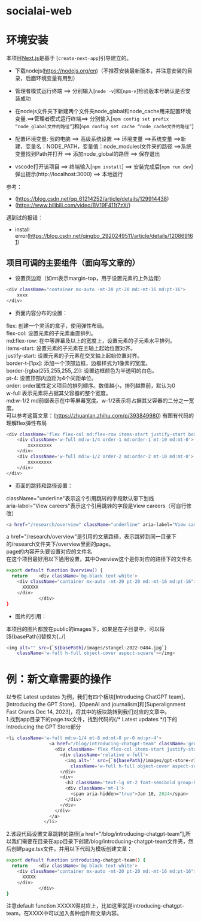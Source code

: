 # socialai-web

# 环境安装

本项目[Next.js](https://nextjs.org/)是基于 [`create-next-app`]引导建立的。<br>
* 下载nodejs(https://nodejs.org/en)（不推荐安装最新版本，并注意安装的目录，后面环境变量有用到）<br>
* 管理者模式运行终端 ==> 分别输入[`node -v`]和[`npm-v`]检验版本号确认是否安装成功
* 在nodejs文件夹下新建两个文件夹node_glabal和node_cache用来配置环境变量.==>管理者模式运行终端==> 分别输入[`npm config set prefix “node_glabal文件的路径”`]和[`npm config set cache “node_cache文件的路径”`]
* 配置环境变量:
我的电脑 ==> 高级系统设置 ==> 环境变量 ==>系统变量 ==>新建，变量名：NODE_PATH，变量值：node_modulesl文件夹的路径 ==>系统变量找到Path并打开 ==> 添加node_global的路径 ==> 保存退出

* vscode打开该项目 ==> 终端输入[`npm install`] ==> 安装完成后[`npm run dev`]弹出提示(http://localhost:3000) ==> 本地运行

参考：
* (https://blog.csdn.net/qq_61214252/article/details/129914438)<br>
* (https://www.bilibili.com/video/BV19F411t7zX/)<br>

遇到过的报错：
* install error(https://blog.csdn.net/qingbo_2920249511/article/details/120869161)


## 项目可调的主要组件（面向写文章的）

* 设置页边距（如mt表示margin-top，用于设置元素的上外边距）

```bash
<div className="container mx-auto -mt-20 pt-20 md:-mt-16 md:pt-16">
    xxxx
</div>
```

* 页面内容分布的设置：<br>

flex: 创建一个灵活的盒子，使用弹性布局。<br>
flex-col: 设置元素的子元素垂直排列。<br>
md:flex-row: 在中等屏幕及以上的宽度上，设置元素的子元素水平排列。<br>
items-start: 设置元素的子元素在主轴上起始位置对齐。<br>
justify-start: 设置元素的子元素在交叉轴上起始位置对齐。<br>
border-t-[1px]: 添加一个顶部边框，边框样式为1像素的宽度。<br>
border-[rgba(255,255,255,.2)]: 设置边框颜色为半透明的白色。<br>
pt-4: 设置顶部内边距为4个间距单位。<br>
order: order属性定义项目的排列顺序。数值越小，排列越靠前，默认为0<br>
w-full 表示元素将占据其父容器的整个宽度。<br>
md:w-1/2 md前缀表示在中等屏幕宽度。w-1/2表示将占据其父容器的二分之一宽度。<br>
可以参考这篇文章：(https://zhuanlan.zhihu.com/p/393849980) 有图有代码的理解flex弹性布局
```bash
<div className='flex flex-col md:flex-row items-start justify-start border-t-[1px] border-[rgba(255,255,255,.2)] pt-4 pb-0 md:pb-16'>
    <div className='w-full md:w-1/4 order-1 md:order-1 mt-10 md:mt-0'>
        xxxxxxxxx
    </div>
    <div className='w-full md:w-1/2 order-2 md:order-2 mt-10 md:mt-0'>
        xxxxxxxxx
    </div>
</div>
```

* 页面的跳转和路径设置：<br>

className="underline"表示这个引用跳转的字段默认带下划线<br>
aria-label="View careers"表示这个引用跳转的字段是View careers（可自行修改）
```bash
<a href="/research/overview" className="underline" aria-label="View careers">
```
a href="/research/overview"是引用的文章路径，表示跳转到同一目录下的/research文件夹下/overview里面的page。<br>
page的内容开头要设置对应的文件名<br>
在这个项目最好用以下通用设置，其中Overview这个是你对应的路径下的文件名
```bash
export default function Overview() {
  return    <div className='bg-black text-white'>
    <div className="container mx-auto -mt-20 pt-20 md:-mt-16 md:pt-16">
      XXXXXX
    </div>
            </div>
}
```
* 图片的引用：<br>

本项目的图片都放在public的images下，如果是在子目录中，可以将[${basePath}]替换为[../]
```bash
<img alt="" src={`${basePath}/images/stangel-2022-0484.jpg`}
    className='w-full h-full object-cover aspect-square'></img>
```

# 例：新文章需要的操作<br>
以专栏  Latest updates 为例，我们有四个板块[Introducing ChatGPT team]、 [Introducing the GPT Store]、[OpenAI and journalism]和[Superalignment Fast Grants Dec 14, 2023]，将其中的板块跳转到我们对应的文章中。<br>
1.找到app目录下的page.tsx文件，找到代码的{/* Latest updates */}下的Introducing the GPT Store部分<br>

```bash
<li className='w-full md:w-1/4 mt-8 md:mt-0 pr-0 md:pr-4'>
                <a href="/blog/introducing-chatgpt-team" className='group'>
                  <div className='flex flex-col items-start justify-start'>
                    <div className='relative w-full'>
                      <img alt='' src={`${basePath}/images/gpt-store-r3.png`}
                        className='w-full h-full object-cover aspect-square'></img>
                    </div>
                    <div>
                      <h3 className='text-lg mt-2 font-semibold group-hover:underline'>Introducing the GPT Store</h3>
                      <div className='mt-1'>
                        <span aria-hidden="true">Jan 10, 2024</span>
                      </div>
                    </div>
                  </div>
                </a>
              </li>
```
2.该段代码设置文章跳转的路径[a href="/blog/introducing-chatgpt-team"],所以我们需要在目录在app目录下创建/blog/introducing-chatgpt-team文件夹，然后创建page.tsx文件，并用以下代码为模板创建文章：
```bash
export default function introducing-chatgpt-team() {
  return    <div className='bg-black text-white'>
    <div className="container mx-auto -mt-20 pt-20 md:-mt-16 md:pt-16">
      XXXXX
    </div>
            </div>
}
```
注意default function XXXXX得对应上，比如这里就是introducing-chatgpt-team，在XXXX中可以加入各种组件和文章内容。